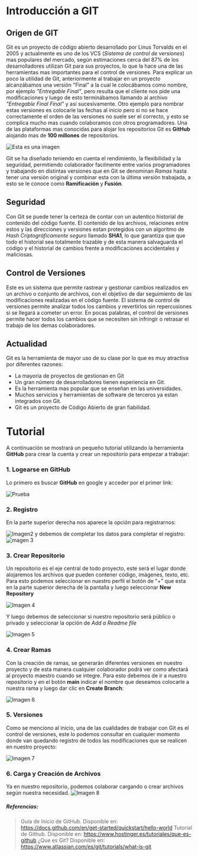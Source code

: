 ﻿# Introducción a GIT

## Origen de  GIT

Git es un proyecto de código abierto desarrollado por Linus Torvalds en el 2005 y actualmente es uno de los VCS (*Sistema de control de versiones*) mas populares del mercado, según estimaciones cerca del 87% de los desarrolladores utilizan Git para sus proyectos, lo que la hace una de las herramientas mas importantes para el control de versiones. Para explicar un poco la utilidad de Git, anteriormente al trabajar en un proyecto alcanzábamos una versión "Final" a la cual le colocábamos como nombre, por ejemplo *"Entregable Final"*, pero resulta que el cliente nos pide una modificaciones y luego de esto terminábamos llamando al archivo *"Entregable Final Final"* y así sucesivamente. Otro ejemplo para nombrar estas versiones es colocarle las fechas al inicio pero si no se hace correctamente el orden de las versiones no suele ser el correcto, y esto se complica mucho mas cuando colaboramos con otros programadores. Una de las plataformas mas conocidas para alojar los repositorios Git es **GitHub** alojando mas de **100 millones** de repositorios.

![Esta es una imagen](https://global-uploads.webflow.com/5f5a53e153805db840dae2db/6073fbf151fa4565d48572dc_GitHub_aprender-programaci%25C3%25B3n.jpeg)

Git se ha diseñado teniendo en cuenta el rendimiento, la flexibilidad y la seguridad, permitiendo colaborador facilmente entre varios programadores y trabajando en distintas versiones que en Git se denominan *Ramas* hasta tener una versión original y combinar esta con la última versión trabajada, a esto se le conoce como **Ramificación** y **Fusión**. 

## Seguridad

Con Git se puede tener la certeza de contar con un autentico historial de contenido del código fuente. El contenido de los archivos, relaciones entre estos y las direcciones y versiones estan protegidos con un algoritmo de *Hash Criptográficamente seguro* llamado **SHA1**, lo que garantiza que que todo el historial sea totalmente trazable y de esta manera salvaguarda el código y el historial de cambios frente a modificaciones accidentales y maliciosas. 

## Control de Versiones
Este es un sistema que permite rastrear y gestionar cambios realizados en un archivo o conjunto de archivos, con el objetivo de dar seguimiento de las modificaciones realizadas en el código fuente. El sistema de control de versiones permite analizar todos los cambios y revertirlos sin repercusiones si se llegará a cometer un error. En pocas palabras, el control de versiones permite hacer todos los cambios que se necesiten sin infringir o retrasar el trabajo de los demas colaboradores. 

## Actualidad

Git es la herramienta de mayor uso de su clase por lo que es muy atractiva por diferentes razones:
*	La mayoria de proyectos de gestionan en Git
*	Un gran número de desarrolladores tienen experiencia en Git. 
*	Es la herramienta mas popular que se enseñan en las universidades. 
*	Muchos servicios y herramientas de software de terceros ya estan integrados con Git. 
*	Git es un proyecto de Código Abierto de gran fiabilidad. 

# Tutorial
A continuación se mostrará un pequeño tutorial utilizando la herramienta **GitHub** para crear la cuenta y crear un repositorio para empezar a trabajar: 

### 1. Logearse en GitHub

Lo primero es buscar **GitHub** en google y acceder por el primer link:

![Prueba](https://pouch.jumpshare.com/preview/Wsolh2Yi6JKrTla-m5P7vzoXT00BdBkdvuK60_mtU2-lh9KmvctPtDE9vh2bP_PFQlsTgt5ZFGwO8AIJKVCzpRA1jQB_zmxltR5bgJ1-nls)

### 2. Registro

En la parte superior derecha nos aparece la opción para registrarnos:

![Imagen2](https://pouch.jumpshare.com/preview/DlHk1vm9R0Py0yj6Q6BPCcTS4kpuvejUoW1u6IJ1stI2xzA_Ya62C7OqPLGuqv5JQlsTgt5ZFGwO8AIJKVCzpRA1jQB_zmxltR5bgJ1-nls)
 y debemos de completar los datos para completar el registro: 
![magen 3](https://pouch.jumpshare.com/preview/NG95ggz-_4F7b9ZzFReRugaHKXWRpvKFT5RPTLRgA1G08QN0Pfrls9NBQEZgr1DrQlsTgt5ZFGwO8AIJKVCzpRA1jQB_zmxltR5bgJ1-nls)

### 3. Crear Repositorio

Un repositorio es el eje central de todo proyecto, este será el lugar donde alojaremos los archivos que pueden contener código, imágenes, texto, etc.  Para esto podemos seleccionar en nuestro perfil el botón de "+" que esta en la parte superior derecha de la pantalla y luego seleccionar **New Repository**

![Imagen 4](https://pouch.jumpshare.com/preview/zZbxzODVYyFwsDa_GInWPsP5D5DOuOBXRX8-JClVkhBLKe0MGHAFXHlq09GyK6TLQlsTgt5ZFGwO8AIJKVCzpRA1jQB_zmxltR5bgJ1-nls)

Y luego debemos de seleccionar si nuestro repositorio será público o privado y seleccionar la opción de *Add a Readme file*

![Imagen 5](https://pouch.jumpshare.com/preview/CBeg036x3KVsW0Cw8D_lxJSVfjAlfUPdC7YFnC6L4mIgXj-pWi4-dtpOEpmQQSpdQlsTgt5ZFGwO8AIJKVCzpRA1jQB_zmxltR5bgJ1-nls)

### 4. Crear Ramas

Con la creación de ramas, se generarán diferentes versiones en nuestro proyecto y de esta manera cualquier colaborador podrá ver como afectará al proyecto maestro cuando se integre. Para esto debemos de ir a nuestro repositorio y en el botón **main** indicar el nombre que deseamos colocarle a nuestra rama y luego dar clic en **Create Branch**:

![Imagen 6](https://pouch.jumpshare.com/preview/8sl4Tyxp-VzepY4Ch60Wcj6hyoe0rP7ze2OyU666-6gt9rUqKxUjxlsHWQsvykFmQlsTgt5ZFGwO8AIJKVCzpRA1jQB_zmxltR5bgJ1-nls)

### 5. Versiones

Como se menciono al inicio, una de las cualidades de trabajar con Git es el control de versiones, este lo podemos consultar en cualquier momento donde van quedando registro de todos las modificaciones que se realicen en nuestro proyecto:

![Imagen 7](https://pouch.jumpshare.com/preview/g1oI_x17GB1arv7IZuPr70dwjMRqIBX6KofSvGE6dH0iEeSDKWmiVR30aKFNgP64QlsTgt5ZFGwO8AIJKVCzpRA1jQB_zmxltR5bgJ1-nls)

### 6. Carga y Creación de Archivos

Ya en nuestro repositorio, podemos colaborar cargando o crear archivos según nuestra necesidad.
![Imagen 8](https://pouch.jumpshare.com/preview/-yzJmoogQpBmYJ_axS1BYLgO_u8DOmYUrO-VLrxTKZEBCc9Z_aHAT50Z0Bk_VKr-QlsTgt5ZFGwO8AIJKVCzpRA1jQB_zmxltR5bgJ1-nls)

##### Referencias:

> Guía de Inicio de GitHub. Disponible en: 
> https://docs.github.com/en/get-started/quickstart/hello-world
> Tutorial de Github. Disponible en: 
> https://www.hostinger.es/tutoriales/que-es-github
> ¿Que es Git? Disponible en:
> https://www.atlassian.com/es/git/tutorials/what-is-git
> 


